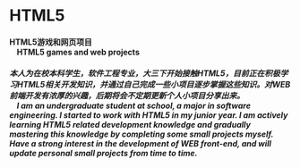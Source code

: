 # HTML5
<h4>
HTML5游戏和网页项目<br>	
&nbsp;&nbsp;&nbsp;&nbsp;HTML5 games and web projects 
</h4>

<h5>
本人为在校本科学生，软件工程专业，大三下开始接触HTML5，目前正在积极学习HTML5相关开发知识，并通过自己完成一些小项目逐步掌握这些知识。对WEB前端开发有浓厚的兴趣，后期将会不定期更新个人小项目分享出来。<br>
&nbsp;&nbsp;&nbsp;&nbsp;I am an undergraduate student at school, a major in software engineering. I started to work with HTML5 in my junior year. I am actively learning HTML5 related development knowledge and gradually mastering this knowledge by completing some small projects myself. Have a strong interest in the development of WEB front-end, and will update personal small projects from time to time.
</h5>
